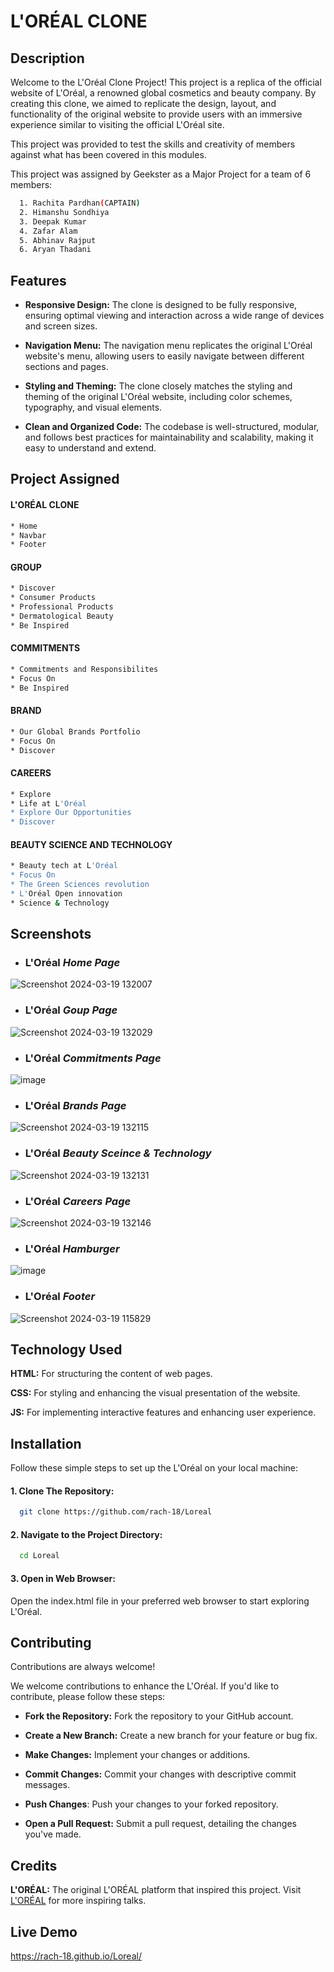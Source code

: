 
# L'ORÉAL CLONE

## Description

Welcome to the L'Oréal Clone Project! This project is a replica of the official website of L'Oréal, a renowned global cosmetics and beauty company. By creating this clone, we aimed to replicate the design, layout, and functionality of the original website to provide users with an immersive experience similar to visiting the official L'Oréal site.

This project was provided to test the skills and creativity of members against what has been covered in this modules.

This project was assigned by Geekster as a Major Project for a team of 6 members:

```bash
  1. Rachita Pardhan(CAPTAIN)
  2. Himanshu Sondhiya  
  3. Deepak Kumar
  4. Zafar Alam
  5. Abhinav Rajput
  6. Aryan Thadani
```

## Features

- **Responsive Design:** The clone is designed to be fully responsive, ensuring optimal viewing and interaction across a wide range of devices and screen sizes.

- **Navigation Menu:** The navigation menu replicates the original L'Oréal website's menu, allowing users to easily navigate between different sections and pages.

- **Styling and Theming:** The clone closely matches the styling and theming of the original L'Oréal website, including color schemes, typography, and visual elements.

-  **Clean and Organized Code:** The codebase is well-structured, modular, and follows best practices for maintainability and scalability, making it easy to understand and extend.
## Project Assigned

 #### L'ORÉAL CLONE

```bash
* Home 
* Navbar
* Footer
```

#### GROUP

```bash
* Discover
* Consumer Products
* Professional Products
* Dermatological Beauty
* Be Inspired
```

#### COMMITMENTS

```bash
* Commitments and Responsibilites
* Focus On
* Be Inspired
```

#### BRAND

```bash
* Our Global Brands Portfolio
* Focus On
* Discover
```

#### CAREERS

```bash
* Explore
* Life at L'Oréal
* Explore Our Opportunities
* Discover
```

#### BEAUTY SCIENCE AND TECHNOLOGY

```bash
* Beauty tech at L'Oréal
* Focus On
* The Green Sciences revolution
* L'Oréal Open innovation
* Science & Technology
```
## Screenshots

- ### L'Oréal *Home Page*
![Screenshot 2024-03-19 132007](https://github.com/rach-18/Loreal/assets/126406002/bb1254e2-3d5c-44ce-ba51-e8f0d7d903fa)

- ### L'Oréal *Goup Page*
![Screenshot 2024-03-19 132029](https://github.com/rach-18/Loreal/assets/126406002/0ada7fc9-ac47-4f32-91a3-fce274f49ee3)

- ### L'Oréal *Commitments Page*
![image](https://github.com/rach-18/Loreal/assets/126406002/14128f53-60cb-4bcd-b266-88a7f0a1a9fd)

- ### L'Oréal *Brands Page*
![Screenshot 2024-03-19 132115](https://github.com/rach-18/Loreal/assets/126406002/a9c455cc-dbca-4a7e-b374-e7f8443a7644)

- ### L'Oréal *Beauty Sceince & Technology*
![Screenshot 2024-03-19 132131](https://github.com/rach-18/Loreal/assets/126406002/329d42a5-f213-4e87-9bf4-77c6f5f165cb)

- ### L'Oréal *Careers Page*
![Screenshot 2024-03-19 132146](https://github.com/rach-18/Loreal/assets/126406002/62a41a32-3f64-4de8-b1ec-67bd85d0ffe8)

- ### L'Oréal *Hamburger*
![image](https://github.com/rach-18/Loreal/assets/126406002/83325e7d-0b3b-498f-a4c5-fc5f72a3e790)

- ### L'Oréal *Footer*
![Screenshot 2024-03-19 115829](https://github.com/rach-18/Loreal/assets/126406002/5c0a855a-b02b-4887-9d9d-b0806eb66e13)


## Technology Used

**HTML:** For structuring the content of web pages.

**CSS:** For styling and enhancing the visual presentation of the website.

**JS:** For implementing interactive features and enhancing user experience.
## Installation

Follow these simple steps to set up the L'Oréal on your local machine:

#### 1. Clone The Repository:

```bash
  git clone https://github.com/rach-18/Loreal
```

#### 2. Navigate to the Project Directory:
```bash
  cd Loreal
```
#### 3. Open in Web Browser:

Open the index.html file in your preferred web browser to start exploring L'Oréal.
    
## Contributing

Contributions are always welcome!

We welcome contributions to enhance the L'Oréal. If you'd like to contribute, please follow these steps:

- **Fork the Repository:** Fork the repository to your GitHub account.

- **Create a New Branch:** Create a new branch for your feature or bug fix.

- **Make Changes:** Implement your changes or additions.

- **Commit Changes:** Commit your changes with descriptive commit messages.

- **Push Changes**: Push your changes to your forked repository.

- **Open a Pull Request:** Submit a pull request, detailing the changes you've made.
## Credits

**L'ORÉAL:** The original L'ORÉAL platform that inspired this project. Visit [L'ORÉAL](https://www.loreal.com/en/) for more inspiring talks.
## Live Demo

https://rach-18.github.io/Loreal/
